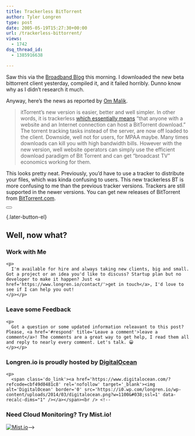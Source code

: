 ```yaml
---
title: Trackerless BitTorrent
author: Tyler Longren
type: post
date: 2005-05-19T15:27:30+00:00
url: /trackerless-bittorrent/
views:
  - 1742
dsq_thread_id:
  - 1385916638

---
```

Saw this via the [Broadband Blog][1] this morning. I downloaded the new beta bittorrent client yesterday, compiled it, and it failed horribly. Dunno know why as I didn&#8217;t research it much.

Anyway, here&#8217;s the news as reported by [Om Malik][1].

> itTorrent’s new version is easier, better and well simpler. In other words, it is trackerless [which essentially means][2] “that anyone with a website and an Internet connection can host a BitTorrent download.” The torrent tracking tasks instead of the server, are now off loaded to the client. Downside, well not for users, for MPAA maybe. Many times downloads can kill you with high bandwidth bills. However with the new version, well website operators can simply use the efficient download paradigm of Bit Torrent and can get “broadcast TV” economics working for them.

This looks pretty neat. Previously, you&#8217;d have to use a tracker to distribute your files, which was kinda confusing to users. This new trackerless BT is more confusing to me than the previous tracker versions. Trackers are still supported in the newer versions. You can get new releases of BitTorrent from [BitTorrent.com][3]. 

<div class="wpulike wpulike-default " >
  <div class="wp_ulike_general_class wp_ulike_is_not_liked">
    <button type="button"
					aria-label="Like Button"
					data-ulike-id="1885"
					data-ulike-nonce="37701ace77"
					data-ulike-type="likeThis"
					data-ulike-template="wpulike-default"
					data-ulike-display-likers="0"
					data-ulike-disable-pophover="0"
					class="wp_ulike_btn wp_ulike_put_image wp_likethis_1885"></button><span class="count-box"></span>
  </div>
</div>

[][4]{.later-button-el}

<div class='what-next'>
  <h2>
    Well, now what?
  </h2>
  
  <div class='hire'>
    <h3>
      Work with Me
    </h3>
    
    <p>
      I'm available for hire and always taking new clients, big and small. Got a project or an idea you'd like to discuss? Startup plan but no developer to make it happen? Just <a href='https://www.longren.io/contact/'>get in touch</a>, I'd love to see if I can help you out!
    </p></p>
  </div>
  
  <div class='hire'>
    <h3>
      Leave some Feedback
    </h3>
    
    <p>
      Got a question or some updated information releavant to this post? Please, <a href='#respond' title='Leave a comment'>leave a comment</a>! The comments are a great way to get help, I read them all and reply to nearly every comment. Let's talk. 😀
    </p></p>
  </div>
  
  <div class='now-what-bottom-ad'>
    <h3>
      Longren.io is proudly hosted by <a href='https://www.digitalocean.com/?refcode=cbf49d0481c8'>DigitalOcean</a>
    </h3>
    
    <p>
      <span class='do_link'><a href='https://www.digitalocean.com/?refcode=cbf49d0481c8' rel='nofollow' target='_blank'><img alt='DigitalOcean' border='0' src='https://i0.wp.com/longren.io/wp-content/uploads/2014/03/digitalocean.png?w=1100&#038;ssl=1' data-recalc-dims="1" /></a></span><br /> <!--

<h3>Need Cloud Monitoring? Try Mist.io!</h3>

<span class='do_link'><a href='http://mist.io/?ref=tyler' rel='nofollow' target='_blank'><img alt='Mist.io' border='0' src='https://i0.wp.com/longren.io/wp-content/uploads/2014/04/mistio.jpg?w=1100&#038;ssl=1' data-recalc-dims="1"></a></span>--></div> </div>

 [1]: http://gigaom.com/2005/05/19/bittorrent-now-trackerless/
 [2]: http://www.theinquirer.net/?article=23341
 [3]: http://www.bittorrent.com/
 [4]: #